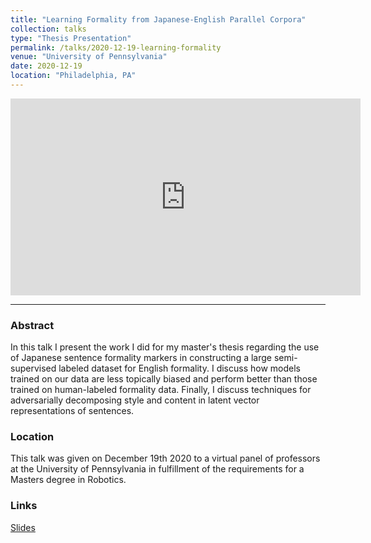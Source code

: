 ```yaml
---
title: "Learning Formality from Japanese-English Parallel Corpora"
collection: talks
type: "Thesis Presentation"
permalink: /talks/2020-12-19-learning-formality
venue: "University of Pennsylvania"
date: 2020-12-19
location: "Philadelphia, PA"
---
```


<iframe width="560" height="315" src="https://www.youtube.com/embed/KoZvpKZ4k60" title="YouTube video player" frameborder="0" allow="accelerometer; autoplay; clipboard-write; encrypted-media; gyroscope; picture-in-picture; web-share" allowfullscreen></iframe>

-------
### Abstract
In this talk I present the work I did for my master's thesis regarding the use of Japanese sentence formality markers in constructing a large semi-supervised labeled dataset for English formality. I discuss how models trained on our data are less topically biased and perform better than those trained on human-labeled formality data. Finally, I discuss techniques for adversarially decomposing style and content in latent vector representations of sentences.

### Location
This talk was given on December 19th 2020 to a virtual panel of professors at the University of Pennsylvania in fulfillment of the requirements for a Masters degree in Robotics.

### Links
[Slides](https://docs.google.com/presentation/d/1UIfPHiMd4NoSKfThibTUp59ZukktWRjRnWRQbdiF4ys/edit?usp=sharing)